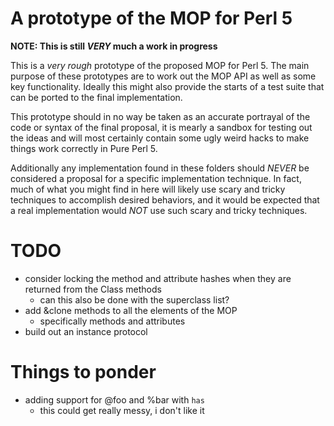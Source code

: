 # A prototype of the MOP for Perl 5

**NOTE: This is still _VERY_ much a work in progress**

This is a _very rough_ prototype of the proposed MOP
for Perl 5. The main purpose of these prototypes are
to work out the MOP API as well as some key functionality.
Ideally this might also provide the starts of a test
suite that can be ported to the final implementation.

This prototype should in no way be taken as
an accurate portrayal of the code or syntax of the
final proposal, it is mearly a sandbox for testing
out the ideas and will most certainly contain some
ugly weird hacks to make things work correctly in
Pure Perl 5.

Additionally any implementation found in these folders
should *NEVER* be considered a proposal for a specific
implementation technique. In fact, much of what you might
find in here will likely use scary and tricky techniques
to accomplish desired behaviors, and it would be
expected that a real implementation would *NOT* use
such scary and tricky techniques.

# TODO

* consider locking the method and attribute hashes when
  they are returned from the Class methods
    * can this also be done with the superclass list?
* add &clone methods to all the elements of the MOP
    * specifically methods and attributes
* build out an instance protocol

# Things to ponder

* adding support for @foo and %bar with `has`
    * this could get really messy, i don't like it